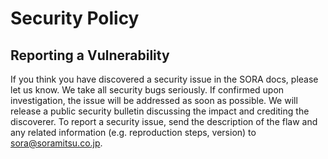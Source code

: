 # Security Policy

## Reporting a Vulnerability
If you think you have discovered a security issue in the SORA docs, please let us know. 
We take all security bugs seriously. If confirmed upon investigation, the issue will be addressed as soon as possible. We will release a public security bulletin discussing the impact and crediting the discoverer. 
To report a security issue, send the description of the flaw and any related information (e.g. reproduction steps, version) to [sora@soramitsu.co.jp](mailto:sora@soramitsu.co.jp).
